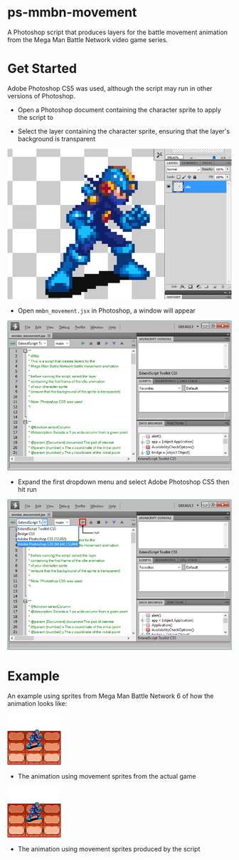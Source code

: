 # ps-mmbn-movement
A Photoshop script that produces layers for the battle movement animation from the Mega Man Battle Network video game series.

# Get Started
Adobe Photoshop CS5 was used, although the script may run in other versions of Photoshop.

* Open a Photoshop document containing the character sprite to apply the script to

* Select the layer containing the character sprite, ensuring that the layer's background is transparent 

![](/Tutorial/1.PNG) 
 
* Open `mmbn_movement.jsx` in Photoshop, a window will appear

![](/Tutorial/2.PNG) 
 
* Expand the first dropdown menu and select Adobe Photoshop CS5 then hit run

![](/Tutorial/3.PNG) 



# Example
An example using sprites from Mega Man Battle Network 6 of how the animation looks like:

![alt text](/Example/actual.gif "Actual frames animation from MMBN6") 
* The animation using movement sprites from the actual game

![alt text](/Example/produced.gif "Script produced frames animation from MMBN6")
* The animation using movement sprites produced by the script
